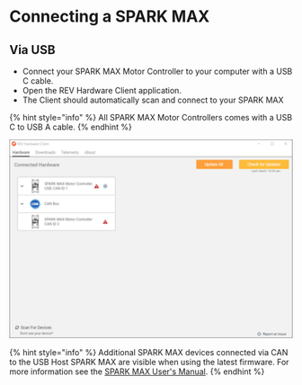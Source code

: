 # Connecting a SPARK MAX

## Via USB 

* Connect your SPARK MAX Motor Controller to your computer with a USB C cable.
* Open the REV Hardware Client application.
* The Client should automatically scan and connect to your SPARK MAX

{% hint style="info" %}
All SPARK MAX Motor Controllers comes with a USB C to USB A cable. 
{% endhint %}

![](../.gitbook/assets/hardware-tab-with-can-bridge%20%281%29.svg)

{% hint style="info" %}
Additional SPARK MAX devices connected via CAN to the USB Host SPARK MAX are visible when using the latest firmware. For more information see the [SPARK MAX User's Manual](https://docs.revrobotics.com/sparkmax/).
{% endhint %}

